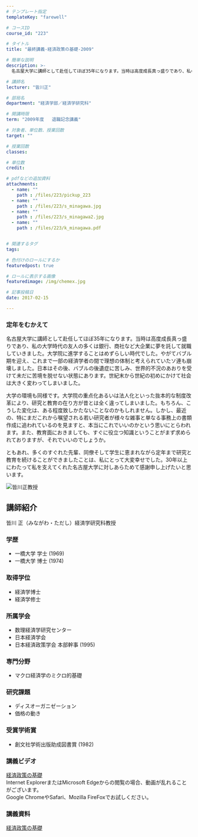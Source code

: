 ```yaml
---
# テンプレート指定
templateKey: "farewell"

# コースID
course_id: "223"

# タイトル
title: "最終講義-経済政策の基礎-2009"

# 簡単な説明
description: >-
  名古屋大学に講師として赴任してほぼ35年になります。当時は高度成長真っ盛りであり、私の大学時代の友人の多くは銀行、商社など大企業に夢を託して就職していきました。大学院に進学することはめずらしい時代...

# 講師名
lecturer: "皆川正"

# 部局名
department: "経済学部／経済学研究科"

# 開講時限
term: "2009年度	退職記念講義"

# 対象者、単位数、授業回数
target: ""

# 授業回数
classes: 

# 単位数
credit: 

# pdfなどの追加資料
attachments: 
  - name: "" 
    path : /files/223/pickup_223
  - name: "" 
    path : /files/223/s_minagawa.jpg
  - name: "" 
    path : /files/223/s_minagawa2.jpg
  - name: "" 
    path : /files/223/k_minagawa.pdf


# 関連するタグ
tags:

# 色付けのロールにするか
featuredpost: true

# ロールに表示する画像
featuredimage: /img/chemex.jpg

# 記事投稿日
date: 2017-02-15

---
```

### 定年をむかえて 

名古屋大学に講師として赴任してほぼ35年になります。当時は高度成長真っ盛りであり、私の大学時代の友人の多くは銀行、商社など大企業に夢を託して就職していきました。大学院に進学することはめずらしい時代でした。やがてバブル期を迎え、これまで一部の経済学者の間で理想の体制と考えられていたソ連も崩壊しました。日本はその後、バブルの後遺症に苦しみ、世界的不況のあおりを受けて未だに苦境を脱せない状態にあります。世紀末から世紀の初めにかけて社会は大きく変わってしまいました。 

大学の環境も同様です。大学院の重点化あるいは法人化といった抜本的な制度改革により、研究と教育の在り方が昔とは全く違ってしまいました。もちろん、こうした変化は、ある程度致しかたないことなのかもしれません。しかし、最近の、特にまだこれから嘱望される若い研究者が様々な雑事と単なる事務上の書類作成に追われているのを見ますと、本当にこれでいいのかという思いにとらわれます。また、教育面におきましても、すぐに役立つ知識ということがまず求められておりますが、それでいいのでしょうか。 

ともあれ、多くのすぐれた先輩、同僚そして学生に恵まれながら定年まで研究と教育を続けることができましたことは、私にとって大変幸せでした。30年以上にわたって私を支えてくれた名古屋大学に対しあらためて感謝申し上げたいと思います。

![皆川正教授](/files/223/s_minagawa2.jpg) 
## 講師紹介

皆川 正（みながわ・ただし）経済学研究科教授 

### 学歴

  * 一橋大学 学士 (1969)
  * 一橋大学 博士 (1974)

### 取得学位

  * 経済学博士
  * 経済学修士

### 所属学会

  * 数理経済学研究センター
  * 日本経済学会
  * 日本経済政策学会 本部幹事 (1995)

### 専門分野

  * マクロ経済学のミクロ的基礎 

### 研究課題

  * ディスオーガニゼーション
  * 価格の動き

### 受賞学術賞

  * 創文社学術出版助成図書賞 (1982)
### 講義ビデオ

[経済政策の基礎](http://nuvideo.media.nagoya-u.ac.jp/embed/1a67ba8f36a34ba0b6d501691b29a671e31dc373)  
Internet ExplorerまたはMicrosoft Edgeからの閲覧の場合、動画が乱れることがございます。  
Google ChromeやSafari、Mozilla FireFoxでお試しください。 

### 講義資料


[経済政策の基礎](/files/223/k_minagawa.pdf) 

